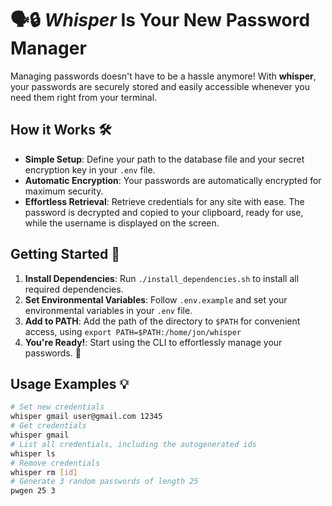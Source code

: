 # 🗣️🔒 *Whisper* Is Your New Password Manager

Managing passwords doesn't have to be a hassle anymore! With **whisper**, your passwords are securely stored and easily accessible whenever you need them right from your terminal.

## How it Works 🛠️
* **Simple Setup**: Define your path to the database file and your secret encryption key in your `.env` file.
* **Automatic Encryption**: Your passwords are automatically encrypted for maximum security.
* **Effortless Retrieval**: Retrieve credentials for any site with ease. The password is decrypted and copied to your clipboard, ready for use, while the username is displayed on the screen.

## Getting Started 🚀
1. **Install Dependencies**: Run `./install_dependencies.sh` to install all required dependencies.
2. **Set Environmental Variables**: Follow `.env.example` and set your environmental variables in your `.env` file.
3. **Add to PATH**: Add the path of the directory to `$PATH` for convenient access, using `export PATH=$PATH:/home/jon/whisper`
4. **You're Ready!**: Start using the CLI to effortlessly manage your passwords. 💪

## Usage Examples 💡

```bash
# Set new credentials
whisper gmail user@gmail.com 12345
# Get credentials
whisper gmail
# List all credentials, including the autogenerated ids
whisper ls
# Remove credentials
whisper rm [id]
# Generate 3 random passwords of length 25
pwgen 25 3
```
